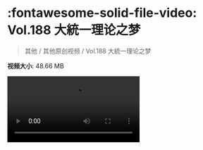 # :fontawesome-solid-file-video: Vol.188 大統一理论之梦

> 其他 / 其他原创视频 / Vol.188 大統一理论之梦

**视频大小**: 48.66 MB

<div class="video"><video src="https://file.hsyhx.top/archive/混乱博物馆/Vol/188.mp4" controls preload>🤔 您的浏览器不支持 video 标签</ video></div>
